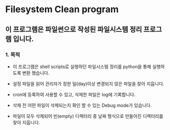# Filesystem Clean program

## 이 프로그램은 파일썬으로 작성된 파일시스템 정리 프로그램 입니다. 

### 1. 목적

- 이 프로그램은 shell scripts로 실행하던 파일시스템 정리를 python을 통해 실행하도록 변환 했습니다.

- 설정 파일을 읽어 관리자가 정한 일(day)이상 변경되지 않은 파일을 찾아 지웁니다.

- cron에 등록하여 사용할 수 있고, 삭제한 파일은 log에 기록합니다.

- 삭제 전 어떤 파일이 삭제되는지 확인 할 수 있는 Debug mode가 있습니다.

- 파일이 모두 삭제되어 빈(empty) 디렉터리 중 날짜 형식으로 만들어진 디렉터리를 찾아 지웁니다.
